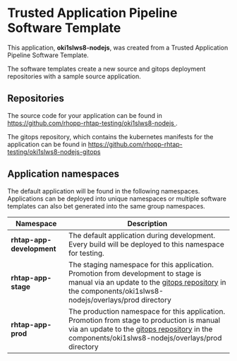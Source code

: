 # Trusted Application Pipeline Software Template

This application, **oki1slws8-nodejs**, was created from a Trusted Application Pipeline Software Template.

The software templates create a new source and gitops deployment repositories with a sample source application. 

## Repositories

The source code for your application can be found in [https://github.com/rhopp-rhtap-testing/oki1slws8-nodejs ](https://github.com/rhopp-rhtap-testing/oki1slws8-nodejs ).
 
The gitops repository, which contains the kubernetes manifests for the application can be found in 
[https://github.com/rhopp-rhtap-testing/oki1slws8-nodejs-gitops ](https://github.com/rhopp-rhtap-testing/oki1slws8-nodejs-gitops ) 

## Application namespaces 

The default application will be found in the following namespaces. Applications can be deployed into unique namespaces or multiple software templates can also bet generated into the same group namespaces.  

|  Namespace   |  Description   |  
| -------- | -------- |   
| **rhtap-app-development** | The default application during development. Every build will be deployed to this namespace for testing. | 
| **rhtap-app-stage** | The staging namespace for this application. Promotion from development to stage is manual via an update to the [gitops repository](https://github.com/rhopp-rhtap-testing/oki1slws8-nodejs-gitops ) in the components/oki1slws8-nodejs/overlays/prod directory |  
| **rhtap-app-prod** | The production namespace for this application. Promotion from stage to production is manual via an update to the [gitops repository](https://github.com/rhopp-rhtap-testing/oki1slws8-nodejs-gitops ) in the components/oki1slws8-nodejs/overlays/prod directory | 
